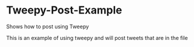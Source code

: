 Tweepy-Post-Example
===================

Shows how to post using Tweepy

This is an example of using tweepy and will post tweets that are in the file
